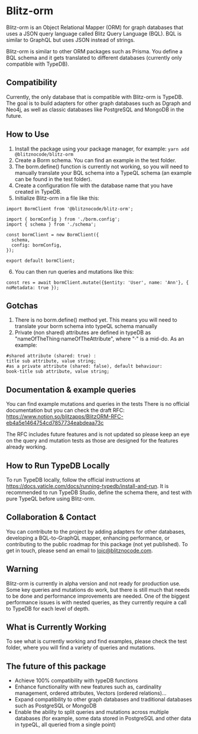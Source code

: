 # Blitz-orm
Blitz-orm is an Object Relational Mapper (ORM) for graph databases that uses a JSON query language called Blitz Query Language (BQL). BQL is similar to GraphQL but uses JSON instead of strings.

Blitz-orm is similar to other ORM packages such as Prisma. You define a BQL schema and it gets translated to different databases (currently only compatible with TypeDB).

## Compatibility
Currently, the only database that is compatible with Blitz-orm is TypeDB. The goal is to build adapters for other graph databases such as Dgraph and Neo4j, as well as classic databases like PostgreSQL and MongoDB in the future.

## How to Use
1. Install the package using your package manager, for example:
`yarn add @blitznocode/blitz-orm`
2. Create a Borm schema. You can find an example in the test folder. 
3. The borm.define() function is currently not working, so you will need to manually translate your BQL schema into a TypeQL schema (an example can be found in the test folder).
4. Create a configuration file with the database name that you have created in TypeDB.
5. Initialize Blitz-orm in a file like this:
```
import BormClient from '@blitznocode/blitz-orm';

import { bormConfig } from './borm.config';
import { schema } from './schema';

const bormClient = new BormClient({
  schema,
  config: bormConfig,
});

export default bormClient;
```
6. You can then run queries and mutations like this:
```
const res = await bormClient.mutate({$entity: 'User', name: 'Ann'}, { noMetadata: true });
```
## Gotchas
1) There is no borm.define() method yet. This means you will need to translate your borm schema into typeQL schema manually
2) Private (non shared) attributes are defined in typeDB as "nameOfTheThing·nameOfTheAttribute", where "·" is a mid-do. As an example:
```
#shared attribute (shared: true) :
title sub attribute, value string;
#as a private attribute (shared: false), default behaviour:
book·title sub attribute, value string;
```

## Documentation & example queries
You can find example mutations and queries in the tests
There is no official documentation but you can check the draft RFC:
https://www.notion.so/blitzapps/BlitzORM-RFC-eb4a5e1464754cd7857734eabdeaa73c

The RFC includes future features and is not updated so please keep an eye on the query and mutation tests as those are designed for the features already working.

## How to Run TypeDB Locally
To run TypeDB locally, follow the official instructions at https://docs.vaticle.com/docs/running-typedb/install-and-run. It is recommended to run TypeDB Studio, define the schema there, and test with pure TypeQL before using Blitz-orm.

## Collaboration & Contact
You can contribute to the project by adding adapters for other databases, developing a BQL-to-GraphQL mapper, enhancing performance, or contributing to the public roadmap for this package (not yet published). To get in touch, please send an email to loic@blitznocode.com.

## Warning
Blitz-orm is currently in alpha version and not ready for production use. Some key queries and mutations do work, but there is still much that needs to be done and performance improvements are needed. One of the biggest performance issues is with nested queries, as they currently require a call to TypeDB for each level of depth.

## What is Currently Working
To see what is currently working and find examples, please check the test folder, where you will find a variety of queries and mutations.

## The future of this package
- Achieve 100% compatibility with typeDB functions
- Enhance functionality with new features such as, cardinality management, ordered attributes, Vectors (ordered relations)...
- Expand compatibility to other graph databases and traditional databases such as PostgreSQL or MongoDB
- Enable the ability to split queries and mutations across multiple databases (for example, some data stored in PostgreSQL and other data in typeQL, all queried from a single point)

